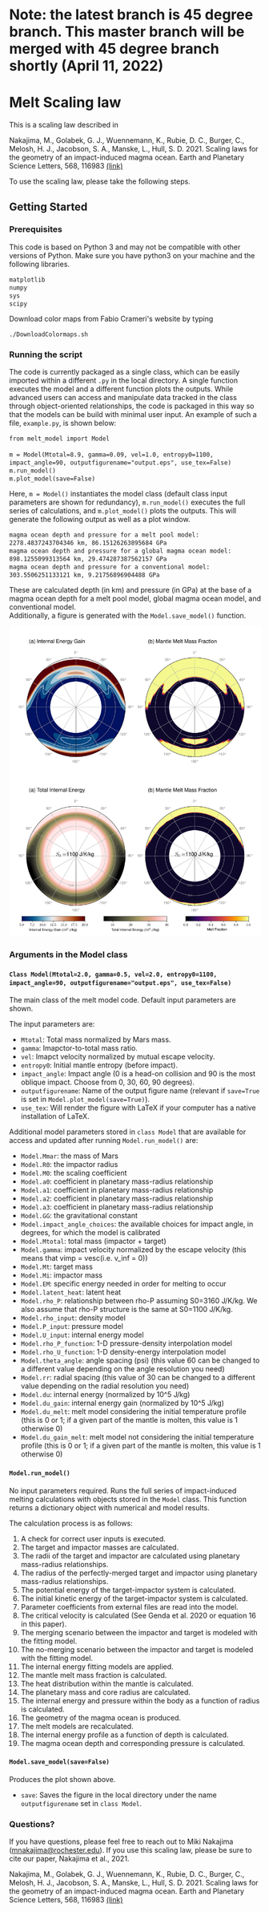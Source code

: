 
# Note: the latest branch is 45 degree branch. This master branch will be merged with 45 degree branch shortly (April 11, 2022)

# Melt Scaling law 

This is a scaling law described in 

Nakajima, M., Golabek, G. J., Wuennemann, K., Rubie, D. C., Burger, C., Melosh, H. J., Jacobson, S. A., Manske, L., Hull, S. D. 2021. Scaling laws for the geometry of an impact-induced magma ocean. Earth and Planetary Science Letters, 568, 116983 [(link)](https://www.sciencedirect.com/science/article/pii/S0012821X21002429)

To use the scaling law, please take the following steps.

## Getting Started


### Prerequisites

This code is based on Python 3 and may not be compatible with other versions of Python. Make sure you have python3 on your machine and the following libraries.

```
matplotlib
numpy
sys
scipy

```

Download color maps from Fabio Crameri's website by typing

```
./DownloadColormaps.sh 
```


### Running the script

The code is currently packaged as a single class, which can be easily imported within a different `.py` in the local directory.
A single function executes the model and a different function plots the outputs. While advanced users can access and manipulate data tracked in the class through object-oriented relationships, the code is packaged in this way so that the models can be build with minimal user input.
An example of such a file, `example.py`, is shown below:

```
from melt_model import Model

m = Model(Mtotal=8.9, gamma=0.09, vel=1.0, entropy0=1100, impact_angle=90, outputfigurename="output.eps", use_tex=False)
m.run_model()
m.plot_model(save=False)
```

Here, `m = Model()` instantiates the model class (default class input parameters are shown for redundancy), `m.run_model()` executes the full series of calculations, and `m.plot_model()` plots the outputs.
This will generate the following output as well as a plot window.

```
magma ocean depth and pressure for a melt pool model: 2278.4837243704346 km, 86.15126263895684 GPa
magma ocean depth and pressure for a global magma ocean model: 898.1255099313564 km, 29.474287387562157 GPa
magma ocean depth and pressure for a conventional model: 303.5506251133121 km, 9.21756896904488 GPa
```

These are calculated depth (in km) and pressure (in GPa) at the base of a magma ocean depth for a melt pool model, global magma ocean model, and conventional model. <br />
Additionally, a figure is generated with the `Model.save_model()` function. <br />

![output.png](https://github.com/mikinakajima/MeltScalingLaw/blob/master/output.png)

### Arguments in the Model class

#### `Class Model(Mtotal=2.0, gamma=0.5, vel=2.0, entropy0=1100, impact_angle=90, outputfigurename="output.eps", use_tex=False)`
The main class of the melt model code. Default input parameters are shown.

The input parameters are:
- `Mtotal`: Total mass normalized by Mars mass.
- `gamma`: Imapctor-to-total mass ratio.
- `vel`: Imapct velocity normalized by mutual escape velocity.
- `entropy0`: Initial mantle entropy (before impact).
- `impact_angle`: Impact angle (0 is a head-on collision and 90 is the most oblique impact. Choose from 0, 30, 60, 90 degrees).
- `outputfigurename`: Name of the output figure name (relevant if `save=True` is set in `Model.plot_model(save=True)`).
- `use_tex`: Will render the figure with LaTeX if your computer has a native installation of LaTeX.

Additional model parameters stored in `class Model` that are available for access and updated after running `Model.run_model()` are:
- `Model.Mmar`: the mass of Mars
- `Model.R0`: the impactor radius
- `Model.M0`: the scaling coefficient
- `Model.a0`: coefficient in planetary mass-radius relationship
- `Model.a1`: coefficient in planetary mass-radius relationship
- `Model.a2`: coefficient in planetary mass-radius relationship
- `Model.a3`: coefficient in planetary mass-radius relationship
- `Model.GG`: the gravitational constant
- `Model.impact_angle_choices`: the available choices for impact angle, in degrees, for which the model is calibrated
- `Model.Mtotal`: total mass (impactor + target)
- `Model.gamma`: impact velocity normalized by the escape velocity (this means that vimp = vesc(i.e. v_inf = 0))
- `Model.Mt`: target mass
- `Model.Mi`: impactor mass
- `Model.EM`: specific energy needed in order for melting to occur
- `Model.latent_heat`: latent heat
- `Model.rho_P`: relationship between rho-P assuming S0=3160 J/K/kg. We also assume that rho-P structure is the same at S0=1100 J/K/kg.
- `Model.rho_input`: density model
- `Model.P_input`: pressure model
- `Model.U_input`: internal energy model
- `Model.rho_P_function`: 1-D pressure-density interpolation model
- `Model.rho_U_function`:  1-D density-energy interpolation model
- `Model.theta_angle`: angle spacing (psi) (this value 60 can be changed to a different value depending on the angle resolution you need)
- `Model.rr`: radial spacing (this value of 30 can be changed to a different value depending on the radial resolution you need)
- `Model.du`: internal energy (normalized by 10^5 J/kg)
- `Model.du_gain`: internal energy gain (normalized by 10^5 J/kg)
- `Model.du_melt`: melt model considering the initial temperature profile (this is 0 or 1; if a given part of the mantle is molten, this value is 1 otherwise 0)
- `Model.du_gain_melt`: melt model not considering the initial temperature profile (this is 0 or 1; if a given part of the mantle is molten, this value is 1 otherwise 0)

#### `Model.run_model()`

No input parameters required. Runs the full series of impact-induced melting calculations with objects stored in the `Model` class.
This function returns a dictionary object with numerical and model results.

The calculation process is as follows:
1. A check for correct user inputs is executed.
2. The target and impactor masses are calculated.
3. The radii of the target and impactor are calculated using planetary mass-radius relationships.
4. The radius of the perfectly-merged target and impactor using planetary mass-radius relationships.
5. The potential energy of the target-impactor system is calculated.
6. The initial kinetic energy of the target-impactor system is calculated.
7. Parameter coefficients from external files are read into the model.
8. The critical velocity is calculated (See Genda et al. 2020 or equation 16 in this paper).
9. The merging scenario between the impactor and target is modeled with the fitting model.
10. The no-merging scenario between the impactor and target is modeled with the fitting model.
11. The internal energy fitting models are applied.
12. The mantle melt mass fraction is calculated.
13. The heat distribution within the mantle is calculated.
14. The planetary mass and core radius are calculated.
15. The internal energy and pressure within the body as a function of radius is calculated.
16. The geometry of the magma ocean is produced.
17. The melt models are recalculated.
18. The internal energy profile as a function of depth is calculated.
19. The magma ocean depth and corresponding pressure is calculated.

#### `Model.save_model(save=False)`
Produces the plot shown above.

- `save`: Saves the figure in the local directory under the name `outputfigurename` set in `class Model`.


### Questions?

If you have questions, please feel free to reach out to Miki Nakajima (mnakajima@rochester.edu). If you use this scaling law, please be sure to cite our paper, Nakajima et al., 2021. 

Nakajima, M., Golabek, G. J., Wuennemann, K., Rubie, D. C., Burger, C., Melosh, H. J., Jacobson, S. A., Manske, L., Hull, S. D. 2021. Scaling laws for the geometry of an impact-induced magma ocean. Earth and Planetary Science Letters, 568, 116983 [(link)](https://www.sciencedirect.com/science/article/pii/S0012821X21002429)



